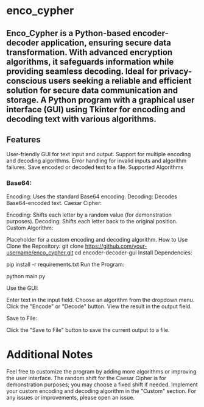 # enco_cypher

## Enco_Cypher is a Python-based encoder-decoder application, ensuring secure data transformation. With advanced encryption algorithms, it safeguards information while providing seamless decoding. Ideal for privacy-conscious users seeking a reliable and efficient solution for secure data communication and storage. A Python program with a graphical user interface (GUI) using Tkinter for encoding and decoding text with various algorithms.

## Features

User-friendly GUI for text input and output.
Support for multiple encoding and decoding algorithms.
Error handling for invalid inputs and algorithm failures.
Save encoded or decoded text to a file.
Supported Algorithms

### Base64:

Encoding:
Uses the standard Base64 encoding.
Decoding: Decodes Base64-encoded text.
Caesar Cipher:

Encoding: Shifts each letter by a random value (for demonstration purposes).
Decoding: Shifts each letter back to the original position.
Custom Algorithm:

Placeholder for a custom encoding and decoding algorithm.
How to Use
Clone the Repository:
git clone https://github.com/your-username/enco_cypher.git
cd encoder-decoder-gui
Install Dependencies:

pip install -r requirements.txt
Run the Program:

python main.py

Use the GUI:

Enter text in the input field.
Choose an algorithm from the dropdown menu.
Click the "Encode" or "Decode" button.
View the result in the output field.

Save to File:

Click the "Save to File" button to save the current output to a file.
# Additional Notes
Feel free to customize the program by adding more algorithms or improving the user interface.
The random shift for the Caesar Cipher is for demonstration purposes; you may choose a fixed shift if needed.
Implement your custom encoding and decoding algorithm in the "Custom" section.
For any issues or improvements, please open an issue.
